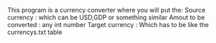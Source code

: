 This program is a currency converter where you will put the:
Source currency : which can be USD,GDP or something similar
Amout to be converted : any int number
Target currency : Which has to be like the currencys.txt table
